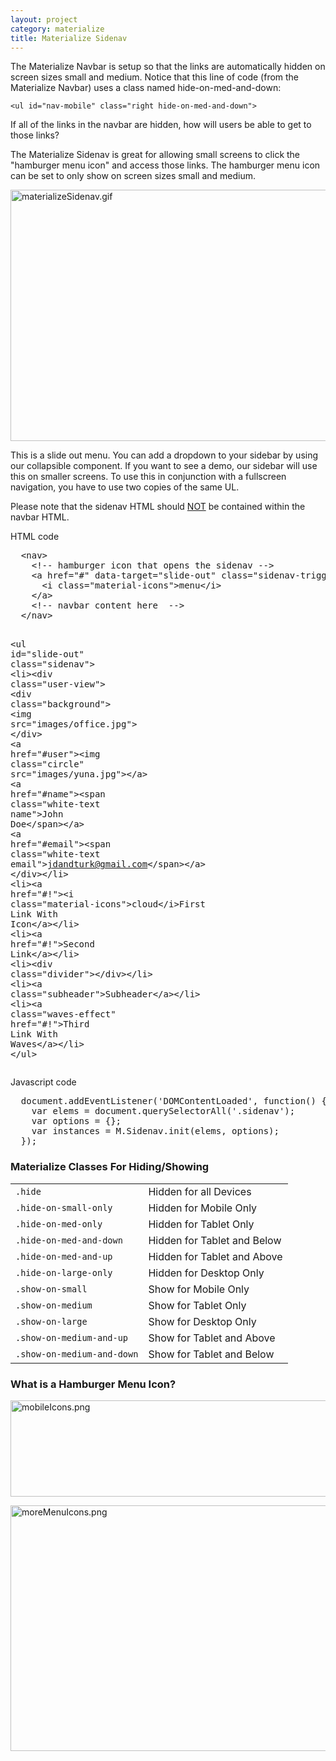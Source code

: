 ```yaml
---
layout: project
category: materialize
title: Materialize Sidenav
---
```



<p>The Materialize Navbar is setup so that the links are automatically hidden on screen sizes small and medium. Notice that this line of code (from the Materialize Navbar) uses a class named hide-on-med-and-down:</p>
<pre class=" language-markup"><code class=" language-markup"><span class="token tag"><span class="token punctuation">&lt;</span>ul <span class="token attr-name">id</span><span class="token attr-value"><span class="token punctuation">=</span><span class="token punctuation">"</span>nav-mobile<span class="token punctuation">"</span></span> <span class="token attr-name">class</span><span class="token attr-value"><span class="token punctuation">=</span><span class="token punctuation">"</span>right hide-on-med-and-down<span class="token punctuation">"</span></span><span class="token punctuation">&gt;</span></span></code></pre>
<p>If all of the links in the navbar are hidden, how will users be able to get to those links?</p>
<p>The Materialize Sidenav is great for allowing small screens to click the "hamburger menu icon" and access those links. The hamburger menu icon can be set to only show on screen sizes small and medium.</p>
<p class="caption"><img src="/wd/materialize/images/materializeSidenav.gif" alt="materializeSidenav.gif" width="600" height="402" data-api-endpoint="https://hilliard.instructure.com/api/v1/courses/31582/files/12392910" data-api-returntype="File"></p>
<p class="caption">This is a slide out menu. You can add a dropdown to your sidebar by using our collapsible component. If you want to see a demo, our sidebar will use this on smaller screens. To use this in conjunction with a fullscreen navigation, you have to use two copies of the same UL.</p>
<p>Please note that the sidenav HTML should <span style="text-decoration: underline;">NOT</span> be contained within the navbar HTML.</p>
<p>HTML code</p>
<pre><span class="token tag"><span class="token punctuation">  &lt;</span>nav<span class="token punctuation">&gt;<br>    <span class="token comment">&lt;!-- hamburger icon that opens the sidenav --&gt;<br></span>    &lt;a <span class="token attr-name">href</span><span class="token attr-value">="#"</span> <span class="token attr-name">data-target</span><span class="token attr-value">="slide-out"</span> <span class="token attr-name">class</span><span class="token attr-value">="sidenav-trigger show-on-medium-and-down"</span>&gt;<br>      &lt;i <span class="token attr-name">class</span><span class="token attr-value">="material-icons"</span>&gt;<span>menu</span>&lt;/i&gt;<br>    &lt;/a&gt; </span></span><span class="token comment"><br>    &lt;!-- navbar content here  --&gt;<br></span><span class="token tag"><span class="token punctuation">  &lt;/</span>nav<span class="token punctuation">&gt;</span></span>

  <span class="token tag"><span class="token punctuation">&lt;</span>ul <span class="token attr-name">id</span><span class="token attr-value"><span class="token punctuation">=</span><span class="token punctuation">"</span>slide-out<span class="token punctuation">"</span></span> <span class="token attr-name">class</span><span class="token attr-value"><span class="token punctuation">=</span><span class="token punctuation">"</span>sidenav<span class="token punctuation">"</span></span><span class="token punctuation">&gt;</span></span>
    <span class="token tag"><span class="token punctuation">&lt;</span>li<span class="token punctuation">&gt;</span></span><span class="token tag"><span class="token punctuation">&lt;</span>div <span class="token attr-name">class</span><span class="token attr-value"><span class="token punctuation">=</span><span class="token punctuation">"</span>user-view<span class="token punctuation">"</span></span><span class="token punctuation">&gt;</span></span>
      <span class="token tag"><span class="token punctuation">&lt;</span>div <span class="token attr-name">class</span><span class="token attr-value"><span class="token punctuation">=</span><span class="token punctuation">"</span>background<span class="token punctuation">"</span></span><span class="token punctuation">&gt;</span></span>
        <span class="token tag"><span class="token punctuation">&lt;</span>img <span class="token attr-name">src</span><span class="token attr-value"><span class="token punctuation">=</span><span class="token punctuation">"</span>images/office.jpg<span class="token punctuation">"</span></span><span class="token punctuation">&gt;</span></span>
      <span class="token tag"><span class="token punctuation">&lt;/</span>div<span class="token punctuation">&gt;</span></span>
      <span class="token tag"><span class="token punctuation">&lt;</span>a <span class="token attr-name">href</span><span class="token attr-value"><span class="token punctuation">=</span><span class="token punctuation">"</span>#user<span class="token punctuation">"</span></span><span class="token punctuation">&gt;</span></span><span class="token tag"><span class="token punctuation">&lt;</span>img <span class="token attr-name">class</span><span class="token attr-value"><span class="token punctuation">=</span><span class="token punctuation">"</span>circle<span class="token punctuation">"</span></span> <span class="token attr-name">src</span><span class="token attr-value"><span class="token punctuation">=</span><span class="token punctuation">"</span>images/yuna.jpg<span class="token punctuation">"</span></span><span class="token punctuation">&gt;</span></span><span class="token tag"><span class="token punctuation">&lt;/</span>a<span class="token punctuation">&gt;</span></span>
      <span class="token tag"><span class="token punctuation">&lt;</span>a <span class="token attr-name">href</span><span class="token attr-value"><span class="token punctuation">=</span><span class="token punctuation">"</span>#name<span class="token punctuation">"</span></span><span class="token punctuation">&gt;</span></span><span class="token tag"><span class="token punctuation">&lt;</span>span <span class="token attr-name">class</span><span class="token attr-value"><span class="token punctuation">=</span><span class="token punctuation">"</span>white-text name<span class="token punctuation">"</span></span><span class="token punctuation">&gt;</span></span><span>John Doe</span><span class="token tag"><span class="token punctuation">&lt;/</span>span<span class="token punctuation">&gt;</span></span><span class="token tag"><span class="token punctuation">&lt;/</span>a<span class="token punctuation">&gt;</span></span>
      <span class="token tag"><span class="token punctuation">&lt;</span>a <span class="token attr-name">href</span><span class="token attr-value"><span class="token punctuation">=</span><span class="token punctuation">"</span>#email<span class="token punctuation">"</span></span><span class="token punctuation">&gt;</span></span><span class="token tag"><span class="token punctuation">&lt;</span>span <span class="token attr-name">class</span><span class="token attr-value"><span class="token punctuation">=</span><span class="token punctuation">"</span>white-text email<span class="token punctuation">"</span></span><span class="token punctuation">&gt;</span></span><span>jdandturk@gmail.com</span><span class="token tag"><span class="token punctuation">&lt;/</span>span<span class="token punctuation">&gt;</span></span><span class="token tag"><span class="token punctuation">&lt;/</span>a<span class="token punctuation">&gt;</span></span>
    <span class="token tag"><span class="token punctuation">&lt;/</span>div<span class="token punctuation">&gt;</span></span><span class="token tag"><span class="token punctuation">&lt;/</span>li<span class="token punctuation">&gt;</span></span>
    <span class="token tag"><span class="token punctuation">&lt;</span>li<span class="token punctuation">&gt;</span></span><span class="token tag"><span class="token punctuation">&lt;</span>a <span class="token attr-name">href</span><span class="token attr-value"><span class="token punctuation">=</span><span class="token punctuation">"</span>#!<span class="token punctuation">"</span></span><span class="token punctuation">&gt;</span></span><span class="token tag"><span class="token punctuation">&lt;</span>i <span class="token attr-name">class</span><span class="token attr-value"><span class="token punctuation">=</span><span class="token punctuation">"</span>material-icons<span class="token punctuation">"</span></span><span class="token punctuation">&gt;</span></span><span>cloud</span><span class="token tag"><span class="token punctuation">&lt;/</span>i<span class="token punctuation">&gt;</span></span><span>First Link With Icon</span><span class="token tag"><span class="token punctuation">&lt;/</span>a<span class="token punctuation">&gt;</span></span><span class="token tag"><span class="token punctuation">&lt;/</span>li<span class="token punctuation">&gt;</span></span>
    <span class="token tag"><span class="token punctuation">&lt;</span>li<span class="token punctuation">&gt;</span></span><span class="token tag"><span class="token punctuation">&lt;</span>a <span class="token attr-name">href</span><span class="token attr-value"><span class="token punctuation">=</span><span class="token punctuation">"</span>#!<span class="token punctuation">"</span></span><span class="token punctuation">&gt;</span></span><span>Second Link</span><span class="token tag"><span class="token punctuation">&lt;/</span>a<span class="token punctuation">&gt;</span></span><span class="token tag"><span class="token punctuation">&lt;/</span>li<span class="token punctuation">&gt;</span></span>
    <span class="token tag"><span class="token punctuation">&lt;</span>li<span class="token punctuation">&gt;</span></span><span class="token tag"><span class="token punctuation">&lt;</span>div <span class="token attr-name">class</span><span class="token attr-value"><span class="token punctuation">=</span><span class="token punctuation">"</span>divider<span class="token punctuation">"</span></span><span class="token punctuation">&gt;</span></span><span class="token tag"><span class="token punctuation">&lt;/</span>div<span class="token punctuation">&gt;</span></span><span class="token tag"><span class="token punctuation">&lt;/</span>li<span class="token punctuation">&gt;</span></span>
    <span class="token tag"><span class="token punctuation">&lt;</span>li<span class="token punctuation">&gt;</span></span><span class="token tag"><span class="token punctuation">&lt;</span>a <span class="token attr-name">class</span><span class="token attr-value"><span class="token punctuation">=</span><span class="token punctuation">"</span>subheader<span class="token punctuation">"</span></span><span class="token punctuation">&gt;</span></span><span>Subheader</span><span class="token tag"><span class="token punctuation">&lt;/</span>a<span class="token punctuation">&gt;</span></span><span class="token tag"><span class="token punctuation">&lt;/</span>li<span class="token punctuation">&gt;</span></span>
    <span class="token tag"><span class="token punctuation">&lt;</span>li<span class="token punctuation">&gt;</span></span><span class="token tag"><span class="token punctuation">&lt;</span>a <span class="token attr-name">class</span><span class="token attr-value"><span class="token punctuation">=</span><span class="token punctuation">"</span>waves-effect<span class="token punctuation">"</span></span> <span class="token attr-name">href</span><span class="token attr-value"><span class="token punctuation">=</span><span class="token punctuation">"</span>#!<span class="token punctuation">"</span></span><span class="token punctuation">&gt;</span></span><span>Third Link With Waves</span><span class="token tag"><span class="token punctuation">&lt;/</span>a<span class="token punctuation">&gt;</span></span><span class="token tag"><span class="token punctuation">&lt;/</span>li<span class="token punctuation">&gt;</span></span>
  <span class="token tag"><span class="token punctuation">&lt;/</span>ul<span class="token punctuation">&gt;</span></span></pre>
<p>Javascript code</p>
<pre><span>  document</span><span class="token punctuation">.</span><span class="token function">addEventListener</span><span class="token punctuation">(</span><span class="token string">'DOMContentLoaded'</span><span class="token punctuation">,</span> <span class="token keyword">function</span><span class="token punctuation">(</span><span class="token punctuation">)</span> <span class="token punctuation">{</span>
    <span class="token keyword">var</span><span> elems </span><span class="token operator">=</span><span> document</span><span class="token punctuation">.</span><span class="token function">querySelectorAll</span><span class="token punctuation">(</span><span class="token string">'.sidenav'</span><span class="token punctuation">)</span><span class="token punctuation">;<br></span>    var options = {};
    <span class="token keyword">var</span><span> instances </span><span class="token operator">=</span><span> M</span><span class="token punctuation">.</span><span>Sidenav</span><span class="token punctuation">.</span><span class="token function">init</span><span class="token punctuation">(</span><span>elems</span><span class="token punctuation">,</span><span> options</span><span class="token punctuation">)</span><span class="token punctuation">;</span>
  <span class="token punctuation">}</span><span class="token punctuation">)</span><span class="token punctuation">;</span></pre>
<h3>Materialize Classes For Hiding/Showing</h3>
<table class="striped">
<tbody>
<tr>
<td><code class=" language-markup">.hide</code></td>
<td>Hidden for all Devices</td>
</tr>
<tr>
<td><code class=" language-markup">.hide-on-small-only</code></td>
<td>Hidden for Mobile Only</td>
</tr>
<tr>
<td><code class=" language-markup">.hide-on-med-only</code></td>
<td>Hidden for Tablet Only</td>
</tr>
<tr>
<td><code class=" language-markup">.hide-on-med-and-down</code></td>
<td>Hidden for Tablet and Below</td>
</tr>
<tr>
<td><code class=" language-markup">.hide-on-med-and-up</code></td>
<td>Hidden for Tablet and Above</td>
</tr>
<tr>
<td><code class=" language-markup">.hide-on-large-only</code></td>
<td>Hidden for Desktop Only</td>
</tr>
<tr>
<td><code class=" language-markup">.show-on-small</code></td>
<td>Show for Mobile Only</td>
</tr>
<tr>
<td><code class=" language-markup">.show-on-medium</code></td>
<td>Show for Tablet Only</td>
</tr>
<tr>
<td><code class=" language-markup">.show-on-large</code></td>
<td>Show for Desktop Only</td>
</tr>
<tr>
<td><code class=" language-markup">.show-on-medium-and-up</code></td>
<td>Show for Tablet and Above</td>
</tr>
<tr>
<td><code class=" language-markup">.show-on-medium-and-down</code></td>
<td>Show for Tablet and Below</td>
</tr>
</tbody>
</table>
<h3>What is a Hamburger Menu Icon?</h3>
<p><img src="/wd/materialize/images/mobileIcons.png" alt="mobileIcons.png" width="600" height="154" data-api-endpoint="https://hilliard.instructure.com/api/v1/courses/31582/files/12393489" data-api-returntype="File"></p>
<p><img src="/wd/materialize/images/moreMenuIcons.png" alt="moreMenuIcons.png" width="600" height="393" data-api-endpoint="https://hilliard.instructure.com/api/v1/courses/31582/files/12393497" data-api-returntype="File"></p>

